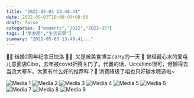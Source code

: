 ```yaml
---
title: "2022-05-03 13:48:41"
date: 2022-05-03T10:00:00+08:00
draft: false
categories: ["moments","2022","2022-05"]
tags: ["朋友圈","生活记录"]
summary: "2022-05-03 13:48:41..."
---
```


🤵🏻 结婚2周年纪念日快洛 👰🏻
​
又是被美食博主carry的一天 🤤
曾经​最心水的爱屯儿意面店Cibo，去年被covid折腾关门了。代餐的话，Uccellino很可，但懒得去当烫大塞车。大家有什么好的推荐咩？🤭 消费降级了咱也只好碳水嗯造啦~

![Media 1](/Moments/photos/2022-05-03/202205031348410.jpg)
![Media 2](/Moments/photos/2022-05-03/202205031348411.jpg)
![Media 3](/Moments/photos/2022-05-03/202205031348412.jpg)
![Media 4](/Moments/photos/2022-05-03/202205031348413.jpg)
![Media 5](/Moments/photos/2022-05-03/202205031348414.jpg)
![Media 6](/Moments/photos/2022-05-03/202205031348415.jpg)
![Media 7](/Moments/photos/2022-05-03/202205031348416.jpg)
![Media 8](/Moments/photos/2022-05-03/202205031348417.jpg)
![Media 9](/Moments/photos/2022-05-03/202205031348418.jpg)

